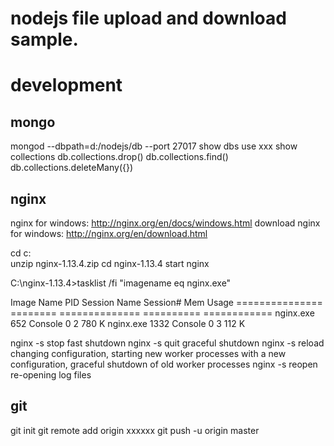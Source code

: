 # nodejs file upload and download sample.

# development

## mongo
mongod --dbpath=d:/nodejs/db --port 27017
show dbs
use xxx
show collections
db.collections.drop()
db.collections.find()
db.collections.deleteMany({})

## nginx
nginx for windows: http://nginx.org/en/docs/windows.html
download nginx for windows: http://nginx.org/en/download.html

cd c:\
unzip nginx-1.13.4.zip
cd nginx-1.13.4
start nginx

C:\nginx-1.13.4>tasklist /fi "imagename eq nginx.exe"

Image Name           PID Session Name     Session#    Mem Usage
=============== ======== ============== ========== ============
nginx.exe            652 Console                 0      2 780 K
nginx.exe           1332 Console                 0      3 112 K

nginx -s stop	fast shutdown
nginx -s quit	graceful shutdown
nginx -s reload	changing configuration, starting new worker processes with a new configuration, graceful shutdown of old worker processes
nginx -s reopen	re-opening log files

## git
git init
git remote add origin xxxxxx
git push -u origin master

